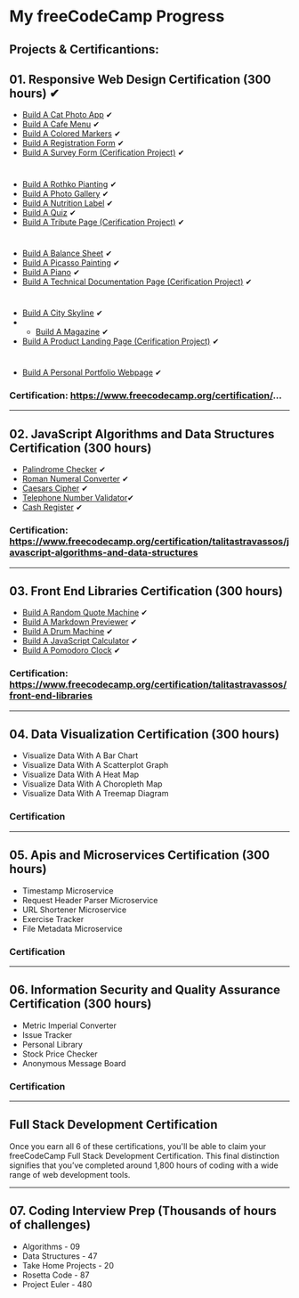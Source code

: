 # My freeCodeCamp Progress

## Projects & Certificantions:

## 01. Responsive Web Design Certification (300 hours) ✔

- [Build A Cat Photo App](https://github.com/hoodaddeveloper/...) ✔
- [Build A Cafe Menu](https://github.com/hoodaddeveloper/...) ✔
- [Build A Colored Markers](https://github.com/hoodaddeveloper/...) ✔
- [Build A Registration Form](https://github.com/hoodaddeveloper/...) ✔
- [Build A Survey Form (Cerification Project)](https://github.com/hoodaddeveloper/...) ✔
#
- [Build A Rothko Pianting](https://github.com/hoodaddeveloper/...) ✔
- [Build A Photo Gallery](https://github.com/hoodaddeveloper/...) ✔
- [Build A Nutrition Label](https://github.com/hoodaddeveloper/...) ✔
- [Build A Quiz](https://github.com/hoodaddeveloper/...) ✔
- [Build A Tribute Page (Cerification Project)](https://github.com/hoodaddeveloper/...) ✔
#
- [Build A Balance Sheet](https://github.com/hoodaddeveloper/...) ✔
- [Build A Picasso Painting](https://github.com/hoodaddeveloper/...) ✔
- [Build A Piano](https://github.com/hoodaddeveloper/...) ✔
- [Build A Technical Documentation Page (Cerification Project)](https://github.com/hoodaddeveloper/...) ✔
#
- [Build A City Skyline](https://github.com/hoodaddeveloper/...) ✔
- - [Build A Magazine](https://github.com/hoodaddeveloper/...) ✔
- [Build A Product Landing Page (Cerification Project)](https://github.com/hoodaddeveloper/...) ✔
# 
- [Build A Personal Portfolio Webpage](https://github.com/hoodaddeveloper/...) ✔

### Certification: https://www.freecodecamp.org/certification/...

---

## 02. JavaScript Algorithms and Data Structures Certification (300 hours)

- [Palindrome Checker](https://github.com/talitastravassos/JavaScript-Algorithms-and-Data-Structures-Projects-FCC/blob/master/palindromeChecker.js) ✔
- [Roman Numeral Converter](https://github.com/talitastravassos/JavaScript-Algorithms-and-Data-Structures-Projects-FCC/blob/master/romanNumeralConverter.js) ✔
- [Caesars Cipher](https://github.com/talitastravassos/JavaScript-Algorithms-and-Data-Structures-Projects-FCC/blob/master/caesarsCipher.js) ✔
- [Telephone Number Validator](https://github.com/talitastravassos/JavaScript-Algorithms-and-Data-Structures-Projects-FCC/blob/master/telephoneNumberValidator.js)✔
- [Cash Register](https://github.com/talitastravassos/JavaScript-Algorithms-and-Data-Structures-Projects-FCC/blob/master/cashRegister.js) ✔

### Certification: https://www.freecodecamp.org/certification/talitastravassos/javascript-algorithms-and-data-structures

---

## 03. Front End Libraries Certification (300 hours)

- [Build A Random Quote Machine](https://github.com/talitastravassos/random-quote-machine) ✔
- [Build A Markdown Previewer](https://github.com/talitastravassos/markdown-previewer) ✔
- [Build A Drum Machine](https://github.com/talitastravassos/drum-machine) ✔
- [Build A JavaScript Calculator](https://github.com/talitastravassos/calculator-react) ✔
- [Build A Pomodoro Clock](https://codepen.io/talitastravassos/full/OYdBmd) ✔

### Certification: https://www.freecodecamp.org/certification/talitastravassos/front-end-libraries

---

## 04. Data Visualization Certification (300 hours)

- Visualize Data With A Bar Chart
- Visualize Data With A Scatterplot Graph
- Visualize Data With A Heat Map
- Visualize Data With A Choropleth Map
- Visualize Data With A Treemap Diagram

### Certification

---

## 05. Apis and Microservices Certification (300 hours)

- Timestamp Microservice
- Request Header Parser Microservice
- URL Shortener Microservice
- Exercise Tracker
- File Metadata Microservice

### Certification

---

## 06. Information Security and Quality Assurance Certification (300 hours)

- Metric Imperial Converter
- Issue Tracker
- Personal Library
- Stock Price Checker
- Anonymous Message Board

### Certification

---

## Full Stack Development Certification

Once you earn all 6 of these certifications, you'll be able to claim your freeCodeCamp Full Stack Development Certification. This final distinction signifies that you’ve completed around 1,800 hours of coding with a wide range of web development tools.

---

## 07. Coding Interview Prep (Thousands of hours of challenges)

- Algorithms - 09
- Data Structures - 47
- Take Home Projects - 20
- Rosetta Code - 87
- Project Euler - 480
